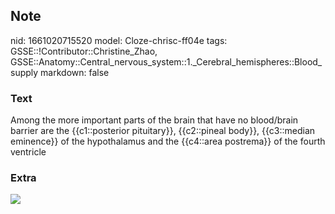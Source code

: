 ## Note
nid: 1661020715520
model: Cloze-chrisc-ff04e
tags: GSSE::!Contributor::Christine_Zhao, GSSE::Anatomy::Central_nervous_system::1._Cerebral_hemispheres::Blood_supply
markdown: false

### Text
<div>
  <div>
    <div>
      <div>
        Among the more important parts of the brain that have no
        blood/brain barrier are the {{c1::posterior pituitary}},
        {{c2::pineal body}}, {{c3::median eminence}} of the
        hypothalamus and the {{c4::area postrema}} of the fourth
        ventricle
      </div>
    </div>
  </div>
</div>

### Extra
<img src="11-4_NEW.jpg">
